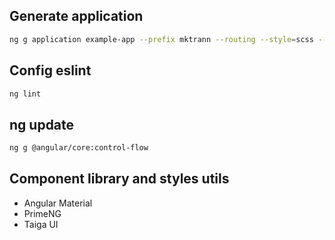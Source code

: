 ## Generate application
```bash
ng g application example-app --prefix mktrann --routing --style=scss --strict --ssr false
```

## Config eslint
```bash
ng lint
```

## ng update
```bash
ng g @angular/core:control-flow
```

## Component library and styles utils
- Angular Material
- PrimeNG
- Taiga UI
